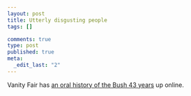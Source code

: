 ```yaml
--- 
layout: post
title: Utterly disgusting people
tags: []

comments: true
type: post
published: true
meta: 
  _edit_last: "2"
---
```

Vanity Fair has <a href="http://www.vanityfair.com/politics/features/2009/02/bush-oral-history200902?printable=true&currentPage=all">an oral history of the Bush 43 years</a> up online.
